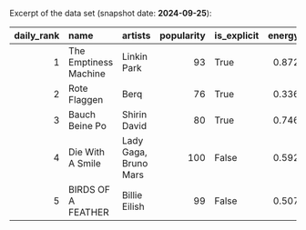 Excerpt of the data set (snapshot date: **2024-09-25**):

|   daily_rank | name                  | artists               |   popularity | is_explicit   |   energy |
|-------------:|:----------------------|:----------------------|-------------:|:--------------|---------:|
|            1 | The Emptiness Machine | Linkin Park           |           93 | True          |    0.872 |
|            2 | Rote Flaggen          | Berq                  |           76 | True          |    0.336 |
|            3 | Bauch Beine Po        | Shirin David          |           80 | True          |    0.746 |
|            4 | Die With A Smile      | Lady Gaga, Bruno Mars |          100 | False         |    0.592 |
|            5 | BIRDS OF A FEATHER    | Billie Eilish         |           99 | False         |    0.507 |